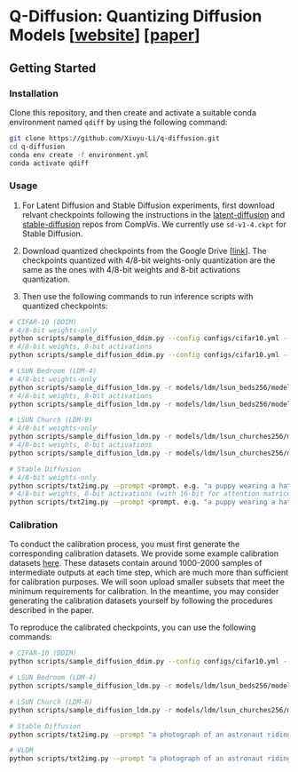 
# Q-Diffusion: Quantizing Diffusion Models [[website](https://xiuyuli.com/qdiffusion/)] [[paper](http://arxiv.org/abs/2302.04304)]



## Getting Started

### Installation

Clone this repository, and then create and activate a suitable conda environment named `qdiff` by using the following command:

```bash
git clone https://github.com/Xiuyu-Li/q-diffusion.git
cd q-diffusion
conda env create -f environment.yml
conda activate qdiff
```

### Usage

1. For Latent Diffusion and Stable Diffusion experiments, first download relvant checkpoints following the instructions in the [latent-diffusion](https://github.com/CompVis/latent-diffusion#model-zoo) and [stable-diffusion](https://github.com/CompVis/stable-diffusion#weights) repos from CompVis. We currently use `sd-v1-4.ckpt` for Stable Diffusion. 

2. Download quantized checkpoints from the Google Drive [[link](https://drive.google.com/drive/folders/1ImRbmAvzCsU6AOaXbIeI7-4Gu2_Scc-X?usp=share_link)]. The checkpoints quantized with 4/8-bit weights-only quantization are the same as the ones with 4/8-bit weights and 8-bit activations quantization. 

3. Then use the following commands to run inference scripts with quantized checkpoints:

```bash
# CIFAR-10 (DDIM)
# 4/8-bit weights-only
python scripts/sample_diffusion_ddim.py --config configs/cifar10.yml --use_pretrained --timesteps 100 --eta 0 --skip_type quad --ptq --weight_bit <4 or 8> --quant_mode qdiff --split --resume -l <output_path> --cali_ckpt <quantized_ckpt_path>
# 4/8-bit weights, 8-bit activations
python scripts/sample_diffusion_ddim.py --config configs/cifar10.yml --use_pretrained --timesteps 100 --eta 0 --skip_type quad --ptq --weight_bit <4 or 8> --quant_mode qdiff --quant_act --act_bit 8 --a_sym --split --resume -l <output_path> --cali_ckpt <quantized_ckpt_path>

# LSUN Bedroom (LDM-4)
# 4/8-bit weights-only
python scripts/sample_diffusion_ldm.py -r models/ldm/lsun_beds256/model.ckpt -n 20 --batch_size 10 -c 200 -e 1.0 --seed 41 --ptq --weight_bit <4 or 8> --resume -l <output_path> --cali_ckpt <quantized_ckpt_path>
# 4/8-bit weights, 8-bit activations
python scripts/sample_diffusion_ldm.py -r models/ldm/lsun_beds256/model.ckpt -n 20 --batch_size 10 -c 200 -e 1.0 --seed 41 --ptq --weight_bit <4 or 8> --quant_act --act_bit 8 --a_sym --resume -l <output_path> --cali_ckpt <quantized_ckpt_path>

# LSUN Church (LDM-8)
# 4/8-bit weights-only
python scripts/sample_diffusion_ldm.py -r models/ldm/lsun_churches256/model.ckpt -n 20 --batch_size 10 -c 400 -e 0.0 --seed 41 --ptq --weight_bit <4 or 8> --resume -l <output_path> --cali_ckpt <quantized_ckpt_path>
# 4/8-bit weights, 8-bit activations
python scripts/sample_diffusion_ldm.py -r models/ldm/lsun_churches256/model.ckpt -n 20 --batch_size 10 -c 400 -e 0.0 --seed 41 --ptq --weight_bit <4 or 8> --quant_act --act_bit 8 --resume -l <output_path> --cali_ckpt <quantized_ckpt_path>

# Stable Diffusion
# 4/8-bit weights-only
python scripts/txt2img.py --prompt <prompt. e.g. "a puppy wearing a hat"> --plms --cond --ptq --weight_bit <4 or 8> --quant_mode qdiff --no_grad_ckpt --split --n_samples 5 --resume --outdir <output_path> --cali_ckpt <quantized_ckpt_path>
# 4/8-bit weights, 8-bit activations (with 16-bit for attention matrices after softmax)
python scripts/txt2img.py --prompt <prompt. e.g. "a puppy wearing a hat"> --plms --cond --ptq --weight_bit <4 or 8> --quant_mode qdiff --no_grad_ckpt --split --n_samples 5 --resume --quant_act --act_bit 8 --sm_abit 16 --outdir <output_path> --cali_ckpt <quantized_ckpt_path>
```

### Calibration
To conduct the calibration process, you must first generate the corresponding calibration datasets. We provide some example calibration datasets [here](https://drive.google.com/drive/folders/12TVeziKWNz_HmTAIxQLDZlHE33PKdpb1?usp=sharing). These datasets contain around 1000-2000 samples of intermediate outputs at each time step, which are much more than sufficient for calibration purposes. We will soon upload smaller subsets that meet the minimum requirements for calibration. In the meantime, you may consider generating the calibration datasets yourself by following the procedures described in the paper.

To reproduce the calibrated checkpoints, you can use the following commands:

```bash
# CIFAR-10 (DDIM)
python scripts/sample_diffusion_ddim.py --config configs/cifar10.yml --use_pretrained --timesteps 100 --eta 0 --skip_type quad --ptq --weight_bit <4 or 8> --quant_mode qdiff --cali_st 20 --cali_batch_size 32 --cali_n 256 --quant_act --act_bit 8 --a_sym --split --cali_data_path <cali_data_path> -l <output_path>

# LSUN Bedroom (LDM-4)
python scripts/sample_diffusion_ldm.py -r models/ldm/lsun_beds256/model.ckpt -n 50000 --batch_size 10 -c 200 -e 1.0  --seed 40 --ptq  --weight_bit <4 or 8> --quant_mode qdiff --cali_st 20 --cali_batch_size 32 --cali_n 256 --quant_act --act_bit 8 --a_sym --a_min_max --running_stat --cali_data_path <cali_data_path> -l <output_path>

# LSUN Church (LDM-8)
python scripts/sample_diffusion_ldm.py -r models/ldm/lsun_churches256/model.ckpt -n 50000 --batch_size 10 -c 400 -e 0.0 --seed 40 --ptq --weight_bit <4 or 8> --quant_mode qdiff --cali_st 20 --cali_batch_size 32 --cali_n 256 --quant_act --act_bit 8 --cali_data_path <cali_data_path> -l <output_path>

# Stable Diffusion
python scripts/txt2img.py --prompt "a photograph of an astronaut riding a horse" --plms --cond --ptq --weight_bit <4 or 8> --quant_mode qdiff --quant_act --act_bit 8 --cali_st 25 --cali_batch_size 8 --cali_n 128 --no_grad_ckpt --split --running_stat --sm_abit 16 --cali_data_path <cali_data_path> --outdir <output_path>

# VLDM
python scripts/txt2img.py --prompt "a photograph of an astronaut riding a horse" --plms --cond --ptq --weight_bit 8 --quant_mode qdiff  --quant_act --act_bit 8 --cali_st 25 --cali_batch_size 4 --cali_n 75 --no_grad_ckpt --running_stat --sm_abit 16 --cali_data_path cali_data/video_sample5.pt --ddim_steps 25